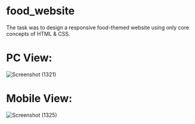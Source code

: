 # food_website
</p>The task was to design a responsive food-themed website using only core concepts of HTML & CSS.<p>

<h1>PC View:</h1>

![Screenshot (1321)](https://user-images.githubusercontent.com/71483257/132249649-c27f3a68-8c90-4dd3-a663-9fb5f1efa5bd.png)

<h1>Mobile View:</h1>

![Screenshot (1325)](https://user-images.githubusercontent.com/71483257/132249747-d0adb44b-aca5-47c1-aa85-753588997c97.png)

